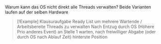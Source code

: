 Warum kann das OS nicht direkt alle Threads verwalten? Beide Varianten laufen auf der selben Hardware


> [!Example] Klausuraufgabe
> Ready List um mehrere Wartende / Arbeitsbereite Threads zu verwalten
> Nach Entzug durch OS (Höhere Prio anderes Event) an Stelle 1 warten, nach freiwilliger Abgabe (oder durch OS nach Ablauf Zeit) hinterste Position
